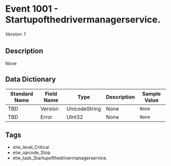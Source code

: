 # Event 1001 - Startupofthedrivermanagerservice.
###### Version: 1

## Description
None

## Data Dictionary
|Standard Name|Field Name|Type|Description|Sample Value|
|---|---|---|---|---|
|TBD|Version|UnicodeString|None|`None`|
|TBD|Error|UInt32|None|`None`|

## Tags
* etw_level_Critical
* etw_opcode_Stop
* etw_task_Startupofthedrivermanagerservice.